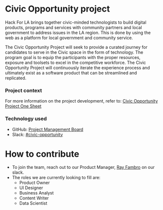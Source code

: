 # Civic Opportunity project

Hack For LA brings together civic-minded technologists to build digital products, programs and services with community partners and local government to address issues in the LA region. This is done by using the web as a platform for local government and community service. 

The Civic Opportunity Project will seek to provide a curated journey for candidates to serve in the Civic space in the form of technology. The program goal is to equip the participants with the proper resources, exposure and toolsets to excel in the competitive workforce. The Civic Opportunity Project will continuously iterate the experience process and ultimately exist as a software product that can be streamlined and replicated.

### Project context

For more information on the project development, refer to: [Civic Opportunity Project One Sheet](https://docs.google.com/document/d/1E4JIMNX9GgD_VcLqcnJCmR8kCnVi1GmgKCoKH9H71Cs/edit?ts=5ef27a61)

### Technology used

- GitHub: [Project Management Board](https://github.com/hackforla/civic-opportunity/projects/1)
- Slack: [#civic-opportunity](https://hackforla.slack.com/archives/C016CJZ8VTN)

# How to contribute

- To join the team, reach out to our Product Manager, [Ray Fambro](https://hackforla.slack.com/team/U015QPJS34M) on our slack.
- The roles we are currently looking to fill are:
  - Product Owner
  - UI Designer
  - Business Analyst
  - Content Writer
  - Data Scientist
  

